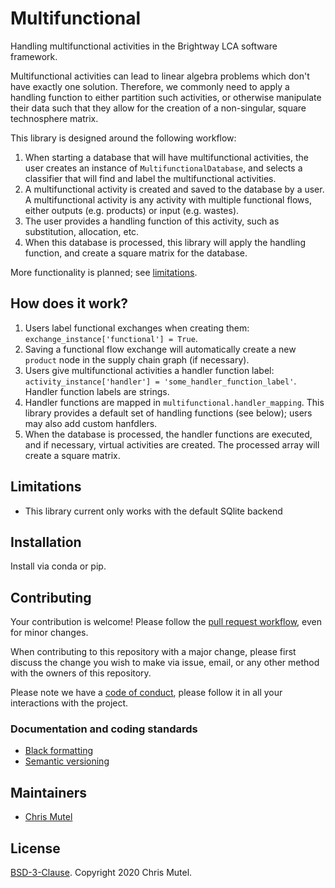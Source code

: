 # Multifunctional

Handling multifunctional activities in the Brightway LCA software framework.

Multifunctional activities can lead to linear algebra problems which don't have exactly one solution. Therefore, we commonly need to apply a handling function to either partition such activities, or otherwise manipulate their data such that they allow for the creation of a non-singular, square technosphere matrix.

This library is designed around the following workflow:

1. When starting a database that will have multifunctional activities, the user creates an instance of `MultifunctionalDatabase`, and selects a classifier that will find and label the multifunctional activities.
1. A multifunctional activity is created and saved to the database by a user. A multifunctional activity is any activity with multiple functional flows, either outputs (e.g. products) or input (e.g. wastes).
1. The user provides a handling function of this activity, such as substitution, allocation, etc.
1. When this database is processed, this library will apply the handling function, and create a square matrix for the database.

More functionality is planned; see [limitations](#limitations).

## How does it work?

1. Users label functional exchanges when creating them: ``exchange_instance['functional'] = True``.
1. Saving a functional flow exchange will automatically create a new `product` node in the supply chain graph (if necessary).
1. Users give multifunctional activities a handler function label: ``activity_instance['handler'] = 'some_handler_function_label'``. Handler function labels are strings.
1. Handler functions are mapped in `multifunctional.handler_mapping`. This library provides a default set of handling functions (see below); users may also add custom hanfdlers.
1. When the database is processed, the handler functions are executed, and if necessary, virtual activities are created. The processed array will create a square matrix.

## Limitations

* This library current only works with the default SQlite backend

## Installation

Install via conda or pip.

## Contributing

Your contribution is welcome! Please follow the [pull request workflow](https://guides.github.com/introduction/flow/), even for minor changes.

When contributing to this repository with a major change, please first discuss the change you wish to make via issue, email, or any other method with the owners of this repository.

Please note we have a [code of conduct](https://github.com/brightway-lca/multifunctional/blob/master/CODE_OF_CONDUCT.md), please follow it in all your interactions with the project.

### Documentation and coding standards

* [Black formatting](https://black.readthedocs.io/en/stable/)
* [Semantic versioning](http://semver.org/)

## Maintainers

* [Chris Mutel](https://github.com/cmutel/)

## License

[BSD-3-Clause](https://github.com/brightway-lca/multifunctional/blob/master/LICENSE). Copyright 2020 Chris Mutel.
